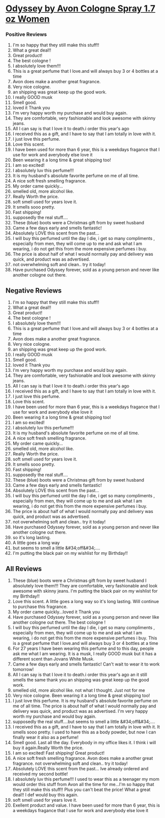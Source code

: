 # [Odyssey by Avon Cologne Spray 1.7 oz Women](https://products.checkmycream.com/products/Odyssey-by-Avon-Cologne-Spray-1.7-oz-Women.html)

### Positive Reviews

<ol>
      <li>I&#x27;m so happy that they still make this stuff!!</li>
      <li>What a great deal!!</li>
      <li>Great product!</li>
      <li>The best cologne !</li>
      <li>I absolutely love them!!!</li>
      <li>This is a great perfume that I love.and will always buy 3 or 4 bottles at a time</li>
      <li>Avon does make a another great fragrance.</li>
      <li>Very nice cologne.</li>
      <li>an shipping was great keep up the good work.</li>
      <li>I really GOOD musk</li>
      <li>Smell good.</li>
      <li>loved it Thank you</li>
      <li>I&#x27;m very happy worth my purchase and would buy again.</li>
      <li>They are comfortable, very fashionable and look awesome with skinny jeans.  </li>
      <li>All I can say is that I love it to death.i order this year&#x27;s ago</li>
      <li>I received this as a gift, and I have to say that I am totally in love with it.</li>
      <li>I just love this perfume.  </li>
      <li>Love this scent.</li>
      <li>I have been used for more than 6 year, this is a weekdays fragance that I use for work and averybody else love it</li>
      <li>Been wearing it a long time &amp; great shipping too!</li>
      <li>I am so excited!</li>
      <li>I absolutely luv this perfume!!!</li>
      <li>It is my husband&#x27;s absolute favorite perfume on me of all time.  </li>
      <li>A nice soft fresh smelling fragrance.</li>
      <li>My order came quickly...</li>
      <li>smelled old, more alcohol like.</li>
      <li>Really  Worth the price.</li>
      <li>soft smell used for years love it.</li>
      <li>It smells sooo pretty.</li>
      <li>Fast shipping!</li>
      <li>supposedly the real stuff....</li>
      <li>These (blue) boots were a Christmas gift from by sweet husband</li>
      <li>Came a few days early and smells fantastic!</li>
      <li>Absolutely LOVE this scent from the past...</li>
      <li>I will buy this perfumed until the day I die, i get so many compliments , especially from men, they will come up to me and ask what I am wearing, i do not get this from the more expensive perfumes i buy.</li>
      <li>The price is about half of what I would normally pay and delivery was quick, and product was as advertised.  </li>
      <li>not overwhelming soft and clean.. try it today!</li>
      <li>Have purchased Odyssey forever, sold as a young person and never like another cologne out there.  </li>
</ol>


<h2>Negative Reviews</h2>
<ol>
<li> I&#x27;m so happy that they still make this stuff!!</li>
<li> What a great deal!!</li>
<li> Great product!</li>
<li> The best cologne !</li>
<li> I absolutely love them!!!</li>
<li> This is a great perfume that I love.and will always buy 3 or 4 bottles at a time</li>
<li> Avon does make a another great fragrance.</li>
<li> Very nice cologne.</li>
<li> an shipping was great keep up the good work.</li>
<li> I really GOOD musk</li>
<li> Smell good.</li>
<li> loved it Thank you</li>
<li> I&#x27;m very happy worth my purchase and would buy again.</li>
<li> They are comfortable, very fashionable and look awesome with skinny jeans.  </li>
<li> All I can say is that I love it to death.i order this year&#x27;s ago</li>
<li> I received this as a gift, and I have to say that I am totally in love with it.</li>
<li> I just love this perfume.  </li>
<li> Love this scent.</li>
<li> I have been used for more than 6 year, this is a weekdays fragance that I use for work and averybody else love it</li>
<li> Been wearing it a long time &amp; great shipping too!</li>
<li> I am so excited!</li>
<li> I absolutely luv this perfume!!!</li>
<li> It is my husband&#x27;s absolute favorite perfume on me of all time.  </li>
<li> A nice soft fresh smelling fragrance.</li>
<li> My order came quickly...</li>
<li> smelled old, more alcohol like.</li>
<li> Really  Worth the price.</li>
<li> soft smell used for years love it.</li>
<li> It smells sooo pretty.</li>
<li> Fast shipping!</li>
<li> supposedly the real stuff....</li>
<li> These (blue) boots were a Christmas gift from by sweet husband</li>
<li> Came a few days early and smells fantastic!</li>
<li> Absolutely LOVE this scent from the past...</li>
<li> I will buy this perfumed until the day I die, i get so many compliments , especially from men, they will come up to me and ask what I am wearing, i do not get this from the more expensive perfumes i buy.</li>
<li> The price is about half of what I would normally pay and delivery was quick, and product was as advertised.  </li>
<li> not overwhelming soft and clean.. try it today!</li>
<li> Have purchased Odyssey forever, sold as a young person and never like another cologne out there.  </li>
<li> so it&#x27;s long lasting.</li>
<li> A little goes a long way</li>
<li> but seems to smell a little  &amp;#34;off&amp;#34;....</li>
<li> I&#x27;m putting the black pair on my wishlist for my Birthday!!</li>
</ol>

<h2>All Reviews</h2>

<ol>
    <li> These (blue) boots were a Christmas gift from by sweet husband I absolutely love them!!! They are comfortable, very fashionable and look awesome with skinny jeans.  I&#x27;m putting the black pair on my wishlist for my Birthday!!</li>
    <li> Love this scent. A little goes a long way so it&#x27;s long lasting. Will continue to purchase this fragrance.</li>
    <li> My order came quickly...loved it Thank you</li>
    <li> Have purchased Odyssey forever, sold as a young person and never like another cologne out there.  The best cologne !</li>
    <li> I will buy this perfumed until the day I die, i get so many compliments , especially from men, they will come up to me and ask what I am wearing, i do not get this from the more expensive perfumes i buy. This is a great perfume that I love.and will always buy 3 or 4 bottles at a time</li>
    <li> For 27 years I have been wearing this perfume and to this day, people ask me what I am wearing. It is a musk, I really GOOD musk but it has a different scent than Jovans White Musk.</li>
    <li> Came a few days early and smells fantastic! Can&#x27;t wait to wear it to work tomorrow!</li>
    <li> All I can say is that I love it to death.i order this year&#x27;s ago an it still smells the same thank you an shipping was great keep up the good work.</li>
    <li> smelled old, more alcohol like. not what I thought. Just not for me</li>
    <li> Very nice cologne. Been wearing it a long time &amp; great shipping too!</li>
    <li> I just love this perfume.  It is my husband&#x27;s absolute favorite perfume on me of all time.  The price is about half of what I would normally pay and delivery was quick, and product was as advertised.  I&#x27;m very happy worth my purchase and would buy again.</li>
    <li> supposedly the real stuff....but seems to smell a little  &amp;#34;off&amp;#34;....</li>
    <li> I received this as a gift, and I have to say that I am totally in love with it. It smells sooo pretty. I used to have this as a body powder, but now I can finally wear it also as a perfume!</li>
    <li> Smell good. Last all the day. Everybody in my office likes it. I think i will buy it again.Really  Worth the price.</li>
    <li> I am so excited! Fast shipping! Great product!</li>
    <li> A nice soft fresh smelling fragrance. Avon does make a another great fragrance. not overwhelming soft and clean.. try it today!</li>
    <li> Absolutely LOVE this scent from the past... Ive already ordered and received my second bottle!</li>
    <li> I absolutely luv this perfume!!! I used to wear this as a teenager my mom would order this stuff from Avon all the time for me...I&#x27;m so happy that they still make this stuff!! Plus you can&#x27;t beat the price! What a great deal!! I def would buy this again.</li>
    <li> soft smell used for years love it.</li>
    <li> Exellent product and value. I have been used for more than 6 year, this is a weekdays fragance that I use for work and averybody else love it</li>
</ol>




